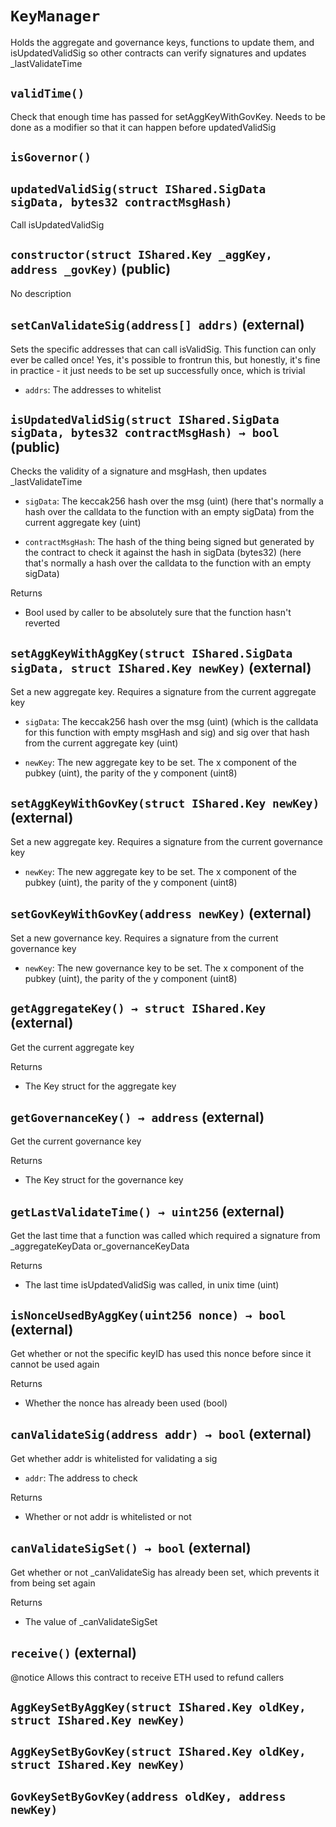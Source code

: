 # `KeyManager`

  Holds the aggregate and governance keys, functions to update them,
          and isUpdatedValidSig so other contracts can verify signatures and updates _lastValidateTime

## `validTime()`

   Check that enough time has passed for setAggKeyWithGovKey. Needs
        to be done as a modifier so that it can happen before updatedValidSig

## `isGovernor()`

## `updatedValidSig(struct IShared.SigData sigData, bytes32 contractMsgHash)`

   Call isUpdatedValidSig

## `constructor(struct IShared.Key _aggKey, address _govKey)` (public)

No description

## `setCanValidateSig(address[] addrs)` (external)

 Sets the specific addresses that can call isValidSig. This
         function can only ever be called once! Yes, it's possible to
         frontrun this, but honestly, it's fine in practice - it just
         needs to be set up successfully once, which is trivial

- `addrs`:   The addresses to whitelist

## `isUpdatedValidSig(struct IShared.SigData sigData, bytes32 contractMsgHash) → bool` (public)

 Checks the validity of a signature and msgHash, then updates _lastValidateTime

- `sigData`:   The keccak256 hash over the msg (uint) (here that's normally
                 a hash over the calldata to the function with an empty sigData)
                 from the current aggregate key (uint)

- `contractMsgHash`:   The hash of the thing being signed but generated by the contract
                 to check it against the hash in sigData (bytes32) (here that's normally
                 a hash over the calldata to the function with an empty sigData)

Returns

- Bool used by caller to be absolutely sure that the function hasn't reverted

## `setAggKeyWithAggKey(struct IShared.SigData sigData, struct IShared.Key newKey)` (external)

 Set a new aggregate key. Requires a signature from the current aggregate key

- `sigData`:   The keccak256 hash over the msg (uint) (which is the calldata
                 for this function with empty msgHash and sig) and sig over that hash
                 from the current aggregate key (uint)

- `newKey`:    The new aggregate key to be set. The x component of the pubkey (uint),
                 the parity of the y component (uint8)

## `setAggKeyWithGovKey(struct IShared.Key newKey)` (external)

 Set a new aggregate key. Requires a signature from the current governance key

- `newKey`:    The new aggregate key to be set. The x component of the pubkey (uint),
                 the parity of the y component (uint8)

## `setGovKeyWithGovKey(address newKey)` (external)

 Set a new governance key. Requires a signature from the current governance key

- `newKey`:    The new governance key to be set. The x component of the pubkey (uint),
                 the parity of the y component (uint8)

## `getAggregateKey() → struct IShared.Key` (external)

 Get the current aggregate key

Returns

- The Key struct for the aggregate key

## `getGovernanceKey() → address` (external)

 Get the current governance key

Returns

- The Key struct for the governance key

## `getLastValidateTime() → uint256` (external)

 Get the last time that a function was called which
         required a signature from _aggregateKeyData or_governanceKeyData

Returns

- The last time isUpdatedValidSig was called, in unix time (uint)

## `isNonceUsedByAggKey(uint256 nonce) → bool` (external)

 Get whether or not the specific keyID has used this nonce before
         since it cannot be used again

Returns

- Whether the nonce has already been used (bool)

## `canValidateSig(address addr) → bool` (external)

 Get whether addr is whitelisted for validating a sig

- `addr`:  The address to check

Returns

- Whether or not addr is whitelisted or not

## `canValidateSigSet() → bool` (external)

 Get whether or not _canValidateSig has already been set, which
         prevents it from being set again

Returns

- The value of _canValidateSigSet

## `receive()` (external)

 @notice Allows this contract to receive ETH used to refund callers

## `AggKeySetByAggKey(struct IShared.Key oldKey, struct IShared.Key newKey)`

## `AggKeySetByGovKey(struct IShared.Key oldKey, struct IShared.Key newKey)`

## `GovKeySetByGovKey(address oldKey, address newKey)`
